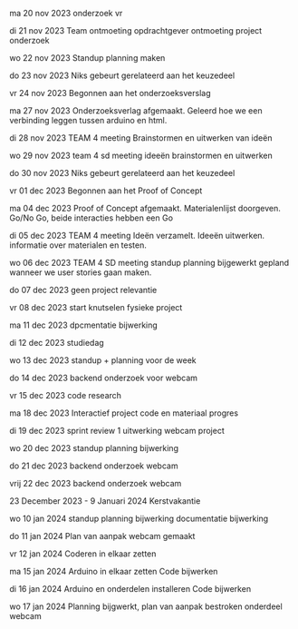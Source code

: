 ma 20 nov 2023
onderzoek vr

di 21 nov 2023
Team ontmoeting
opdrachtgever ontmoeting
project onderzoek

wo 22 nov 2023
Standup
planning maken

do 23 nov 2023
Niks gebeurt gerelateerd aan het keuzedeel

vr 24 nov 2023
Begonnen aan het onderzoeksverslag

ma 27 nov 2023
Onderzoeksverlag afgemaakt.
Geleerd hoe we een verbinding leggen tussen arduino en html.

di 28 nov 2023
TEAM 4 meeting
Brainstormen en uitwerken van ideën

wo 29 nov 2023
team 4 sd meeting
ideeën brainstormen en uitwerken

do 30 nov 2023
Niks gebeurt gerelateerd aan het keuzedeel

vr 01 dec 2023
Begonnen aan het Proof of Concept

ma 04 dec 2023
Proof of Concept afgemaakt.
Materialenlijst doorgeven.
Go/No Go, beide interacties hebben een Go

di 05 dec 2023
TEAM 4 meeting
Ideën verzamelt.
Ideeën uitwerken.
informatie over materialen en testen.

wo 06 dec 2023
TEAM 4 SD meeting
standup
planning bijgewerkt
gepland wanneer we user stories gaan maken.

do 07 dec 2023
geen project relevantie

vr 08 dec 2023
start knutselen fysieke project

ma 11 dec 2023
dpcmentatie bijwerking

di 12 dec 2023
studiedag

wo 13 dec 2023
standup + planning voor de week

do 14 dec 2023
backend onderzoek voor webcam

vr 15 dec 2023
code research

ma 18 dec 2023
Interactief project code en materiaal progres

di 19 dec 2023
sprint review 1
uitwerking webcam project

wo 20 dec 2023
standup 
planning bijwerking

do 21 dec 2023
backend onderzoek webcam

vrij 22 dec 2023
backend onderzoek webcam

23 December 2023 - 9 Januari 2024
Kerstvakantie

wo 10 jan 2024
standup
planning bijwerking
documentatie bijwerking

do 11 jan 2024
Plan van aanpak webcam gemaakt

vr 12 jan 2024
Coderen in elkaar zetten

ma 15 jan 2024
Arduino in elkaar zetten
Code bijwerken

di 16 jan 2024
Arduino en onderdelen installeren
Code bijwerken

wo 17 jan 2024
Planning bijgwerkt, plan van aanpak bestroken onderdeel webcam